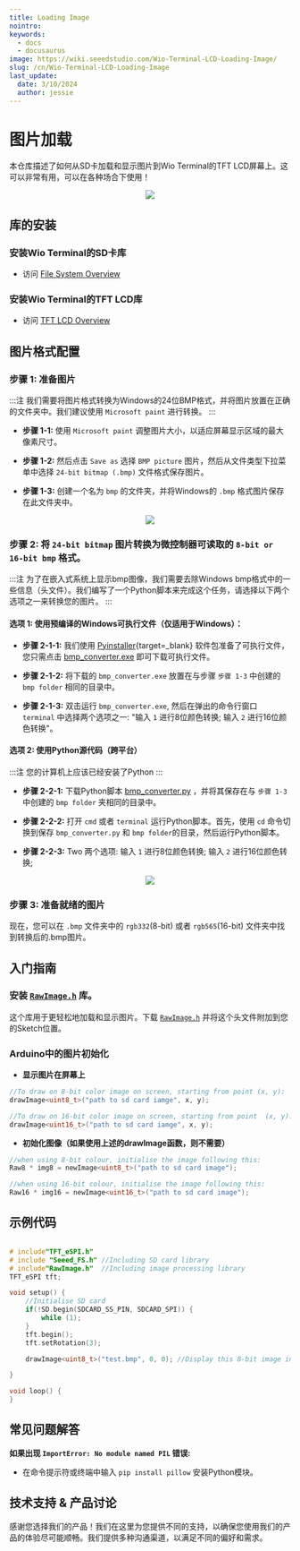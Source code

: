 ```yaml
---
title: Loading Image
nointro:
keywords:
  - docs
  - docusaurus
image: https://wiki.seeedstudio.com/Wio-Terminal-LCD-Loading-Image/
slug: /cn/Wio-Terminal-LCD-Loading-Image
last_update:
  date: 3/10/2024
  author: jessie
---
```


# 图片加载

本仓库描述了如何从SD卡加载和显示图片到Wio Terminal的TFT LCD屏幕上。这可以非常有用，可以在各种场合下使用！

<div align="center"><img src="https://files.seeedstudio.com/wiki/Wio-Terminal/img/WechatIMG2314.jpeg.jpg" /></div>

## 库的安装

### 安装Wio Terminal的SD卡库

- 访问 [File System Overview](https://wiki.seeedstudio.com/Wio-Terminal-FS-Overview/)

### 安装Wio Terminal的TFT LCD库

- 访问 [TFT LCD Overview](https://wiki.seeedstudio.com/Wio-Terminal-LCD-Overview/)

## 图片格式配置

### 步骤 1: 准备图片
:::注
    我们需要将图片格式转换为Windows的24位BMP格式，并将图片放置在正确的文件夹中。我们建议使用 `Microsoft paint` 进行转换。
:::
 - **步骤 1-1:** 使用 `Microsoft paint` 调整图片大小，以适应屏幕显示区域的最大像素尺寸。

 - **步骤 1-2:** 然后点击 `Save as` 选择 `BMP picture` 图片，然后从文件类型下拉菜单中选择 `24-bit bitmap (.bmp)` 文件格式保存图片。
  
 - **步骤 1-3:** 创建一个名为 `bmp` 的文件夹，并将Windows的 `.bmp` 格式图片保存在此文件夹中。

<div align="center"><img src="https://files.seeedstudio.com/wiki/Wio-Terminal/img/wioterminaltu.png" /></div>

### 步骤 2: 将 `24-bit bitmap` 图片转换为微控制器可读取的 `8-bit or 16-bit bmp`  格式。
:::注
    为了在嵌入式系统上显示bmp图像，我们需要去除Windows bmp格式中的一些信息（头文件）。我们编写了一个Python脚本来完成这个任务，请选择以下两个选项之一来转换您的图片。
:::
#### 选项 1: 使用预编译的Windows可执行文件（仅适用于Windows）：

- **步骤 2-1-1:** 我们使用 [Pyinstaller](https://pyinstaller.org/en/stable/){target=_blank} 软件包准备了可执行文件，您只需点击 [bmp_converter.exe](https://files.seeedstudio.com/wiki/Wio-Terminal/res/bmp_converter.exe) 即可下载可执行文件。

- **步骤 2-1-2:** 将下载的 `bmp_converter.exe` 放置在与步骤 `步骤 1-3` 中创建的 `bmp folder` 相同的目录中。

- **步骤 2-1-3:** 双击运行 `bmp_converter.exe`, 然后在弹出的命令行窗口 `terminal` 中选择两个选项之一: "输入 `1` 进行8位颜色转换; 输入 `2` 进行16位颜色转换"。

#### 选项 2: 使用Python源代码（跨平台）
:::注
    您的计算机上应该已经安装了Python
:::
- **步骤 2-2-1:** 下载Python脚本 [bmp_converter.py](https://files.seeedstudio.com/wiki/Wio-Terminal/res/bmp_converter.py) ，并将其保存在与 `步骤 1-3` 中创建的 `bmp folder` 夹相同的目录中。

- **步骤 2-2-2:** 打开 `cmd` 或者 `terminal` 运行Python脚本。首先，使用 `cd` 命令切换到保存 `bmp_converter.py` 和 `bmp folder`的目录，然后运行Python脚本。

- **步骤 2-2-3:** Two 两个选项: 输入 `1` 进行8位颜色转换; 输入 `2` 进行16位颜色转换;

<div align="center"><img src="https://files.seeedstudio.com/wiki/Wio-Terminal/img/PythonScript.gif" /></div>

### 步骤 3: 准备就绪的图片

现在，您可以在 `.bmp` 文件夹中的 `rgb332`(8-bit) 或者 `rgb565`(16-bit) 文件夹中找到转换后的.bmp图片。

## 入门指南

### 安装 [`RawImage.h`](https://files.seeedstudio.com/wiki/Wio-Terminal/res/RawImage.h) 库。

这个库用于更轻松地加载和显示图片。下载 [`RawImage.h`](https://files.seeedstudio.com/wiki/Wio-Terminal/res/RawImage.h)  并将这个头文件附加到您的Sketch位置。

### Arduino中的图片初始化

- **显示图片在屏幕上**

```Cpp
//To draw on 8-bit color image on screen, starting from point (x, y):
drawImage<uint8_t>("path to sd card iamge", x, y);

//To draw on 16-bit color image on screen, starting from point  (x, y):
drawImage<uint16_t>("path to sd card iamge", x, y);
```

- **初始化图像（如果使用上述的drawImage函数，则不需要）**

```Cpp
//when using 8-bit colour, initialise the image following this:
Raw8 * img8 = newImage<uint8_t>("path to sd card image");

//when using 16-bit colour, initialise the image following this:
Raw16 * img16 = newImage<uint16_t>("path to sd card image");
```

## 示例代码

```cpp

# include"TFT_eSPI.h"
# include "Seeed_FS.h" //Including SD card library
# include"RawImage.h"  //Including image processing library
TFT_eSPI tft;

void setup() {
    //Initialise SD card
    if(!SD.begin(SDCARD_SS_PIN, SDCARD_SPI)) {
        while (1);
    }
    tft.begin();
    tft.setRotation(3);

    drawImage<uint8_t>("test.bmp", 0, 0); //Display this 8-bit image in sd card from (0, 0)

}

void loop() {
}

```

## 常见问题解答

**如果出现 `ImportError: No module named PIL`  错误:**

- 在命令提示符或终端中输入 `pip install pillow` 安装Python模块。

## 技术支持 & 产品讨论

感谢您选择我们的产品！我们在这里为您提供不同的支持，以确保您使用我们的产品的体验尽可能顺畅。我们提供多种沟通渠道，以满足不同的偏好和需求。

<div class="button_tech_support_container">
<a href="https://forum.seeedstudio.com/" class="button_forum"></a> 
<a href="https://www.seeedstudio.com/contacts" class="button_email"></a>
</div>

<div class="button_tech_support_container">
<a href="https://discord.gg/eWkprNDMU7" class="button_discord"></a> 
<a href="https://github.com/Seeed-Studio/wiki-documents/discussions/69" class="button_discussion"></a>
</div>
